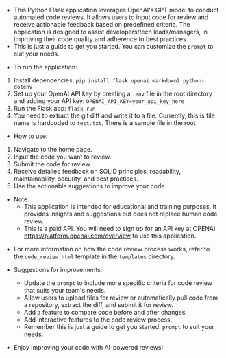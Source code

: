 - This Python Flask application leverages OpenAI's GPT model to conduct automated code reviews. It allows users to input code for review and receive actionable feedback based on predefined criteria. The application is designed to assist developers/tech leads/managers, in improving their code quality and adherence to best practices.
- This is just a guide to get you started. You can customize the `prompt` to suit your needs.

* To run the application:

1. Install dependencies: `pip install flask openai markdown2 python-dotenv`
2. Set up your OpenAI API key by creating a `.env` file in the root directory and adding your API key: `OPENAI_API_KEY=your_api_key_here`
3. Run the Flask app: `flask run`
4. You need to extract the git diff and write it to a file. Currently, this is
   file name is hardcoded to `test.txt`. There is a sample file in the root

- How to use:

1. Navigate to the home page.
2. Input the code you want to review.
3. Submit the code for review.
4. Receive detailed feedback on SOLID principles, readability, maintainability, security, and best practices.
5. Use the actionable suggestions to improve your code.

- Note:
  - This application is intended for educational and training purposes. It provides insights and suggestions but does not replace human code review.
  - This is a paid API. You will need to sign up for an API key at OPENAI https://platform.openai.com/overview to use this application.

* For more information on how the code review process works, refer to the `code_review.html` template in the `templates` directory.

* Suggestions for improvements:

  - Update the `prompt` to include more specific criteria for code review that
    suits your team's needs.
  - Allow users to upload files for review or automatically pull code from a
    repository, extract the diff, and submit it for review.
  - Add a feature to compare code before and after changes.
  - Add interactive features to the code review process.
  - Remember this is just a guide to get you started.
    `prompt` to suit your needs.

* Enjoy improving your code with AI-powered reviews!
